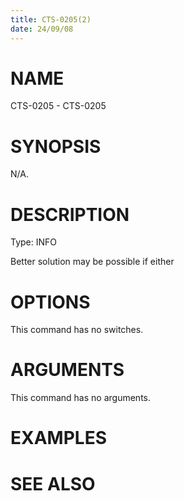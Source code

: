 ```yaml
---
title: CTS-0205(2)
date: 24/09/08
---
```


# NAME

CTS-0205 - CTS-0205

# SYNOPSIS

N/A.

# DESCRIPTION

Type: INFO

Better solution may be possible if either

# OPTIONS

This command has no switches.

# ARGUMENTS

This command has no arguments.

# EXAMPLES

# SEE ALSO
